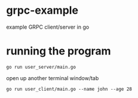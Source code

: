 # grpc-example
example GRPC client/server in go

# running the program

`go run user_server/main.go`

open up another terminal window/tab

`go run user_client/main.go --name john --age 28`


